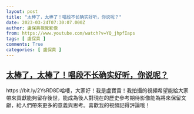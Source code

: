 ```yaml
---
layout: post
title: "太棒了，太棒了！唱段不长确实好听，你说呢？"
date: 2023-03-24T07:30:07.000Z
author: 盧保貴視覺影像
from: https://www.youtube.com/watch?v=YQ_jhpfIaps
tags: [ 盧保貴 ]
comments: True
categories: [ 盧保貴 ]
---
```

<!--1679643007000-->
[太棒了，太棒了！唱段不长确实好听，你说呢？](https://www.youtube.com/watch?v=YQ_jhpfIaps)
------

<div>
https://bit.ly/2YsRD8D哈嘍，大家好！我是盧寶貴！我拍攝的視頻希望能給大家帶來貢獻能夠留存後世，能成為後人對現在的歷史參考期待影像能為將來保留文獻，給人們帶來更多的意義與思考。喜歡我的視頻記得評論哦！
</div>
